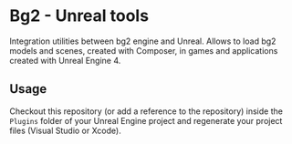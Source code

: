 
# Bg2 - Unreal tools

Integration utilities between bg2 engine and Unreal. Allows to load bg2 models and scenes, created with Composer, in games and applications created with Unreal Engine 4.

## Usage

Checkout this repository (or add a reference to the repository) inside the `Plugins` folder of your Unreal Engine project and regenerate your project files (Visual Studio or Xcode).

